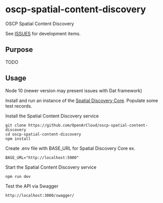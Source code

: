 # oscp-spatial-content-discovery
OSCP Spatial Content Discovery

See [ISSUES](https://github.com/OpenArCloud/oscp-spatial-content-discovery/issues) for development items.


## Purpose

TODO



## Usage


Node 10 (newer version may present issues with Dat framework)


Install and run an instance of the [Spatial Discovery Core](https://github.com/OpenArCloud/oscp-spatial-discovery-core). Populate some test records.

Install the Spatial Content Discovery service

```
git clone https://github.com/OpenArCloud/oscp-spatial-content-discovery
cd oscp-spatial-content-discovery
npm install
```

Create .env file with BASE_URL for Spatial Discovery Core ex.

```
BASE_URL="http://localhost:5000"
```

Start the Spatial Content Discovery service

```
npm run dev
```

Test the API via Swagger

```
http://localhost:3000/swagger/
```